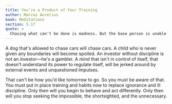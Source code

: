 ```yaml
---
title: You’re a Product of Your Training
author: Marcus Aurelius
book: Meditations
section: 5.17
quote: >
  Chasing what can't be done is madness. But the base person is unable to do anything else.
---
```


A dog that's allowed to chase cars will chase cars. A child who is never given any boundaries will become spoiled. An investor without discipline is not an investor—he's a gambler. A mind that isn't in control of itself, that doesn't understand its power to regulate itself, will be jerked around by external events and unquestioned impulses.

That can't be how you'd like tomorrow to go. So you must be aware of that. You must put in place training and habits now to replace ignorance and ill discipline. Only then will you begin to behave and act differently. Only then will you stop seeking the impossible, the shortsighted, and the unnecessary.

